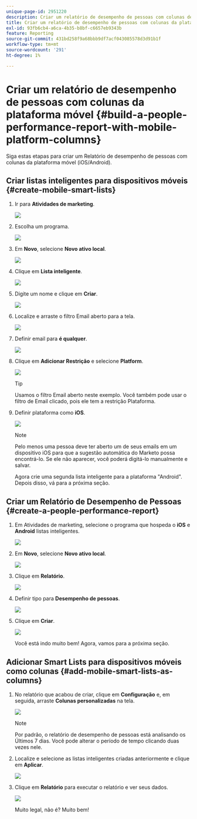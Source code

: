 ```yaml
---
unique-page-id: 2951220
description: Criar um relatório de desempenho de pessoas com colunas de plataforma móvel - Documentação do Marketo - Documentação do produto
title: Criar um relatório de desempenho de pessoas com colunas da plataforma móvel
exl-id: 93fb6cb4-a6ca-4b35-b8bf-c6657eb9343b
feature: Reporting
source-git-commit: 431bd258f9a68bbb9df7acf043085578d3d91b1f
workflow-type: tm+mt
source-wordcount: '291'
ht-degree: 1%

---
```


# Criar um relatório de desempenho de pessoas com colunas da plataforma móvel {#build-a-people-performance-report-with-mobile-platform-columns}

Siga estas etapas para criar um Relatório de desempenho de pessoas com colunas da plataforma móvel (iOS/Android).

## Criar listas inteligentes para dispositivos móveis {#create-mobile-smart-lists}

1. Ir para **Atividades de marketing**.

   ![](assets/ma.png)

1. Escolha um programa.

   ![](assets/two-1.png)

1. Em **Novo**, selecione **Novo ativo local**.

   ![](assets/three-1.png)

1. Clique em **Lista inteligente**.

   ![](assets/four-1.png)

1. Digite um nome e clique em **Criar**.

   ![](assets/five-1.png)

1. Localize e arraste o filtro Email aberto para a tela.

   ![](assets/six-1.png)

1. Definir email para **é qualquer**.

   ![](assets/seven.png)

1. Clique em **Adicionar Restrição** e selecione **Platform**.

   ![](assets/eight.png)

   >[!TIP]
   >
   >Usamos o filtro Email aberto neste exemplo. Você também pode usar o filtro de Email clicado, pois ele tem a restrição Plataforma.

1. Definir plataforma como **iOS**.

   ![](assets/nine.png)

   >[!NOTE]
   >
   >Pelo menos uma pessoa deve ter aberto um de seus emails em um dispositivo iOS para que a sugestão automática do Marketo possa encontrá-lo. Se ele não aparecer, você poderá digitá-lo manualmente e salvar.

   Agora crie uma segunda lista inteligente para a plataforma &quot;Android&quot;. Depois disso, vá para a próxima seção.

## Criar um Relatório de Desempenho de Pessoas {#create-a-people-performance-report}

1. Em Atividades de marketing, selecione o programa que hospeda o **iOS** e **Android** listas inteligentes.

   ![](assets/ten.png)

1. Em **Novo**, selecione **Novo ativo local**.

   ![](assets/eleven.png)

1. Clique em **Relatório**.

   ![](assets/twelve.png)

1. Definir tipo para **Desempenho de pessoas**.

   ![](assets/thirteen.png)

1. Clique em **Criar**.

   ![](assets/fourteen.png)

   Você está indo muito bem! Agora, vamos para a próxima seção.

## Adicionar Smart Lists para dispositivos móveis como colunas {#add-mobile-smart-lists-as-columns}

1. No relatório que acabou de criar, clique em **Configuração** e, em seguida, arraste **Colunas personalizadas** na tela.

   ![](assets/fifteen.png)

   >[!NOTE]
   >
   >Por padrão, o relatório de desempenho de pessoas está analisando os Últimos 7 dias. Você pode alterar o período de tempo clicando duas vezes nele.

1. Localize e selecione as listas inteligentes criadas anteriormente e clique em **Aplicar**.

   ![](assets/sixteen.png)

1. Clique em **Relatório** para executar o relatório e ver seus dados.

   ![](assets/seventeen.png)

   Muito legal, não é? Muito bem!
